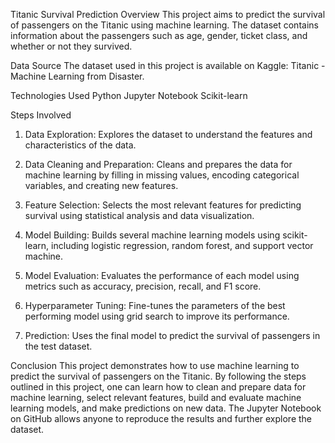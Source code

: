 Titanic Survival Prediction
Overview
This project aims to predict the survival of passengers on the Titanic using machine learning. The dataset contains information about the passengers such as age, gender, ticket class, and whether or not they survived.

Data Source
The dataset used in this project is available on Kaggle: Titanic - Machine Learning from Disaster.

Technologies Used
Python
Jupyter Notebook
Scikit-learn

Steps Involved
1. Data Exploration:
Explores the dataset to understand the features and characteristics of the data.

2. Data Cleaning and Preparation:
Cleans and prepares the data for machine learning by filling in missing values, encoding categorical variables, and creating new features.

3. Feature Selection:
Selects the most relevant features for predicting survival using statistical analysis and data visualization.

4. Model Building:
Builds several machine learning models using scikit-learn, including logistic regression, random forest, and support vector machine.

5. Model Evaluation:
Evaluates the performance of each model using metrics such as accuracy, precision, recall, and F1 score.

6. Hyperparameter Tuning:
Fine-tunes the parameters of the best performing model using grid search to improve its performance.

7. Prediction:
Uses the final model to predict the survival of passengers in the test dataset.

Conclusion
This project demonstrates how to use machine learning to predict the survival of passengers on the Titanic. By following the steps outlined in this project, one can learn how to clean and prepare data for machine learning, select relevant features, build and evaluate machine learning models, and make predictions on new data. The Jupyter Notebook on GitHub allows anyone to reproduce the results and further explore the dataset.





